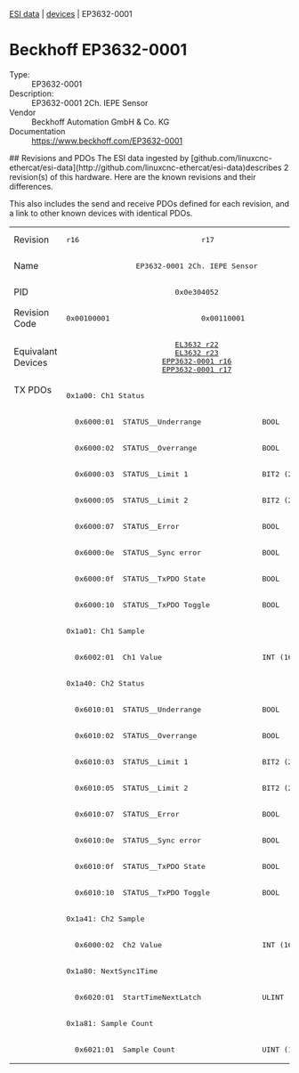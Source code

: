 <div class="nav"><a href="/esi-data">ESI data</a> | <a href="/esi-data/devices">devices</a> | EP3632-0001</div>

#  Beckhoff EP3632-0001

<dl>
  <dt>Type:</dt><dd>EP3632-0001</dd>
  <dt>Description:</dt><dd>EP3632-0001 2Ch. IEPE Sensor</dd>
  <dt>Vendor</dt><dd>Beckhoff Automation GmbH & Co. KG</dd>
  <dt>Documentation</dt><dd><a href="https://www.beckhoff.com/EP3632-0001">https://www.beckhoff.com/EP3632-0001</a></dd>
</dl>
## Revisions and PDOs
The ESI data ingested by [github.com/linuxcnc-ethercat/esi-data](http://github.com/linuxcnc-ethercat/esi-data)describes 2 revision(s) of this hardware.  Here are the known revisions and their differences.

This also includes the send and receive PDOs defined for each revision, and a link to other known devices with identical PDOs.

<table>
<tr >
<td class="first">Revision</td>
<td ><pre>r16</pre></td>
<td ><pre>r17</pre></td>
</tr>
<tr >
<td class="first">Name</td>
<td  colspan=2 align="center"><pre>EP3632-0001 2Ch. IEPE Sensor</pre></td>
</tr>
<tr >
<td class="first">PID</td>
<td  colspan=2 align="center"><pre>0x0e304052</pre></td>
</tr>
<tr >
<td class="first">Revision Code</td>
<td ><pre>0x00100001</pre></td>
<td ><pre>0x00110001</pre></td>
</tr>
<tr >
<td class="first">Equivalant Devices</td>
<td  colspan=2 align="center"><pre><a href="EL3632">EL3632 r22</a><br/><a href="EL3632">EL3632 r23</a><br/><a href="EPP3632-0001">EPP3632-0001 r16</a><br/><a href="EPP3632-0001">EPP3632-0001 r17</a></pre></td>
</tr>
<tr class="txpdo pdosection">
<td class="first" rowspan=26 valign=top>TX PDOs</td>
<td colspan=2 align="left"><pre>0x1a00: Ch1 Status</pre></td>
<td></td>
</tr>
<tr class="txpdo">
<td  colspan=2 align="left"><pre>  0x6000:01  STATUS__Underrange              BOOL</pre></td>
</tr>
<tr class="txpdo">
<td  colspan=2 align="left"><pre>  0x6000:02  STATUS__Overrange               BOOL</pre></td>
</tr>
<tr class="txpdo">
<td  colspan=2 align="left"><pre>  0x6000:03  STATUS__Limit 1                 BIT2 (2 bits)</pre></td>
</tr>
<tr class="txpdo">
<td  colspan=2 align="left"><pre>  0x6000:05  STATUS__Limit 2                 BIT2 (2 bits)</pre></td>
</tr>
<tr class="txpdo">
<td  colspan=2 align="left"><pre>  0x6000:07  STATUS__Error                   BOOL</pre></td>
</tr>
<tr class="txpdo">
<td  colspan=2 align="left"><pre>  0x6000:0e  STATUS__Sync error              BOOL</pre></td>
</tr>
<tr class="txpdo">
<td  colspan=2 align="left"><pre>  0x6000:0f  STATUS__TxPDO State             BOOL</pre></td>
</tr>
<tr class="txpdo">
<td  colspan=2 align="left"><pre>  0x6000:10  STATUS__TxPDO Toggle            BOOL</pre></td>
</tr>
<tr class="txpdo pdosection">
<td  colspan=2 align="left"><pre>0x1a01: Ch1 Sample</pre></td>
</tr>
<tr class="txpdo">
<td  colspan=2 align="left"><pre>  0x6002:01  Ch1 Value                       INT (16 bits)</pre></td>
</tr>
<tr class="txpdo pdosection">
<td  colspan=2 align="left"><pre>0x1a40: Ch2 Status</pre></td>
</tr>
<tr class="txpdo">
<td  colspan=2 align="left"><pre>  0x6010:01  STATUS__Underrange              BOOL</pre></td>
</tr>
<tr class="txpdo">
<td  colspan=2 align="left"><pre>  0x6010:02  STATUS__Overrange               BOOL</pre></td>
</tr>
<tr class="txpdo">
<td  colspan=2 align="left"><pre>  0x6010:03  STATUS__Limit 1                 BIT2 (2 bits)</pre></td>
</tr>
<tr class="txpdo">
<td  colspan=2 align="left"><pre>  0x6010:05  STATUS__Limit 2                 BIT2 (2 bits)</pre></td>
</tr>
<tr class="txpdo">
<td  colspan=2 align="left"><pre>  0x6010:07  STATUS__Error                   BOOL</pre></td>
</tr>
<tr class="txpdo">
<td  colspan=2 align="left"><pre>  0x6010:0e  STATUS__Sync error              BOOL</pre></td>
</tr>
<tr class="txpdo">
<td  colspan=2 align="left"><pre>  0x6010:0f  STATUS__TxPDO State             BOOL</pre></td>
</tr>
<tr class="txpdo">
<td  colspan=2 align="left"><pre>  0x6010:10  STATUS__TxPDO Toggle            BOOL</pre></td>
</tr>
<tr class="txpdo pdosection">
<td  colspan=2 align="left"><pre>0x1a41: Ch2 Sample</pre></td>
</tr>
<tr class="txpdo">
<td  colspan=2 align="left"><pre>  0x6000:02  Ch2 Value                       INT (16 bits)</pre></td>
</tr>
<tr class="txpdo pdosection">
<td  colspan=2 align="left"><pre>0x1a80: NextSync1Time</pre></td>
</tr>
<tr class="txpdo">
<td  colspan=2 align="left"><pre>  0x6020:01  StartTimeNextLatch              ULINT (64 bits)</pre></td>
</tr>
<tr class="txpdo pdosection">
<td  colspan=2 align="left"><pre>0x1a81: Sample Count</pre></td>
</tr>
<tr class="txpdo">
<td  colspan=2 align="left"><pre>  0x6021:01  Sample Count                    UINT (16 bits)</pre></td>
</tr>
</table>
